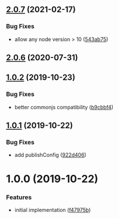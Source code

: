 ## [2.0.7](https://github.com/xeroxinteractive/rollup-plugin-strip-exports/compare/v2.0.6...v2.0.7) (2021-02-17)


### Bug Fixes

* allow any node version > 10 ([543ab75](https://github.com/xeroxinteractive/rollup-plugin-strip-exports/commit/543ab75))

## [2.0.6](https://github.com/xeroxinteractive/rollup-plugin-strip-exports/compare/v2.0.5...v2.0.6) (2020-07-31)

## [1.0.2](https://github.com/xeroxinteractive/rollup-plugin-strip-exports/compare/v1.0.1...v1.0.2) (2019-10-23)


### Bug Fixes

* better commonjs compatibility ([b9cbbf4](https://github.com/xeroxinteractive/rollup-plugin-strip-exports/commit/b9cbbf4))

## [1.0.1](https://github.com/xeroxinteractive/rollup-plugin-strip-exports/compare/v1.0.0...v1.0.1) (2019-10-22)


### Bug Fixes

* add publishConfig ([922d406](https://github.com/xeroxinteractive/rollup-plugin-strip-exports/commit/922d406))

# 1.0.0 (2019-10-22)


### Features

* initial implementation ([f47975b](https://github.com/xeroxinteractive/rollup-plugin-strip-exports/commit/f47975b))

